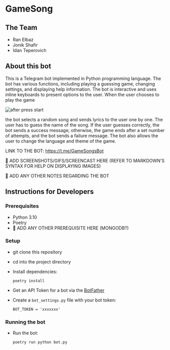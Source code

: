 # GameSong

## The Team
- Ran Elbaz
- Jonik Shafir
- Idan Teperovich

## About this bot

This is a Telegram bot implemented in Python programming language. The bot has various functions, including playing a guessing game, changing settings, and displaying help information. The bot is interactive and uses inline keyboards to present options to the user. When the user chooses to play the game

![after press start](https://user-images.githubusercontent.com/117281221/218689638-22d80a74-8a8e-400a-8810-812cbc2f4362.png)

the bot selects a random song and sends lyrics to the user one by one. The user has to guess the name of the song. If the user guesses correctly, the bot sends a success message; otherwise, the game ends after a set number of attempts, and the bot sends a failure message. The bot also allows the user to change the language and theme of the game.

LINK TO THE BOT: https://t.me/GameSongsBot

🚧 ADD SCREENSHOTS/GIFS/SCREENCAST HERE (REFER TO MARKDOWN'S SYNTAX FOR HELP ON DISPLAYING IMAGES)

🚧 ADD ANY OTHER NOTES REGARDING THE BOT
 
## Instructions for Developers 
### Prerequisites
- Python 3.10
- Poetry
- 🚧 ADD ANY OTHER PREREQUISITE HERE (MONGODB?)

### Setup
- git clone this repository 
- cd into the project directory
- Install dependencies:
    
      poetry install


- Get an API Token for a bot via the [BotFather](https://telegram.me/BotFather)
- Create a `bot_settings.py` file with your bot token:

      BOT_TOKEN = 'xxxxxxx'

### Running the bot        
- Run the bot:

      poetry run python bot.py
